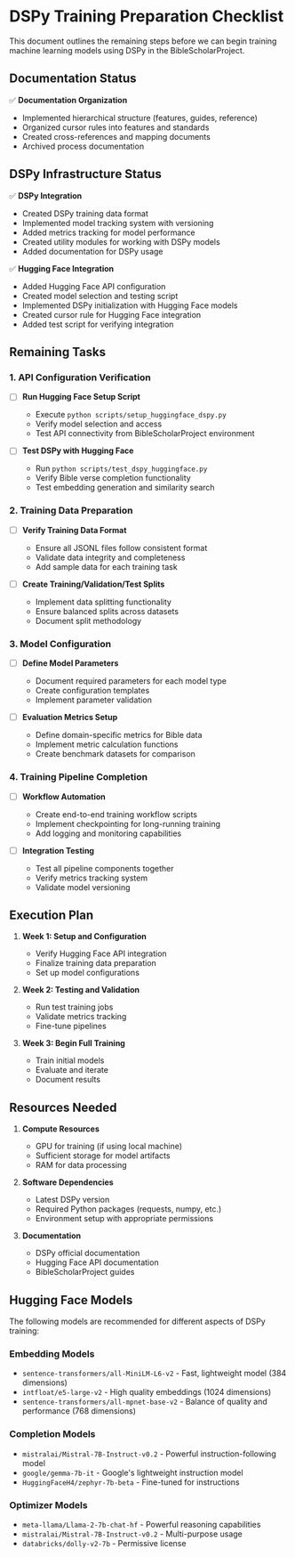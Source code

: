 # DSPy Training Preparation Checklist

This document outlines the remaining steps before we can begin training machine learning models using DSPy in the BibleScholarProject.

## Documentation Status

✅ **Documentation Organization**
- Implemented hierarchical structure (features, guides, reference)
- Organized cursor rules into features and standards
- Created cross-references and mapping documents
- Archived process documentation

## DSPy Infrastructure Status

✅ **DSPy Integration**
- Created DSPy training data format
- Implemented model tracking system with versioning
- Added metrics tracking for model performance
- Created utility modules for working with DSPy models
- Added documentation for DSPy usage

✅ **Hugging Face Integration**
- Added Hugging Face API configuration
- Created model selection and testing script
- Implemented DSPy initialization with Hugging Face models
- Created cursor rule for Hugging Face integration
- Added test script for verifying integration

## Remaining Tasks

### 1. API Configuration Verification

- [ ] **Run Hugging Face Setup Script**
  - Execute `python scripts/setup_huggingface_dspy.py`
  - Verify model selection and access
  - Test API connectivity from BibleScholarProject environment

- [ ] **Test DSPy with Hugging Face**
  - Run `python scripts/test_dspy_huggingface.py`
  - Verify Bible verse completion functionality
  - Test embedding generation and similarity search

### 2. Training Data Preparation

- [ ] **Verify Training Data Format**
  - Ensure all JSONL files follow consistent format
  - Validate data integrity and completeness
  - Add sample data for each training task

- [ ] **Create Training/Validation/Test Splits**
  - Implement data splitting functionality
  - Ensure balanced splits across datasets
  - Document split methodology

### 3. Model Configuration

- [ ] **Define Model Parameters**
  - Document required parameters for each model type
  - Create configuration templates
  - Implement parameter validation

- [ ] **Evaluation Metrics Setup**
  - Define domain-specific metrics for Bible data
  - Implement metric calculation functions
  - Create benchmark datasets for comparison

### 4. Training Pipeline Completion

- [ ] **Workflow Automation**
  - Create end-to-end training workflow scripts
  - Implement checkpointing for long-running training
  - Add logging and monitoring capabilities

- [ ] **Integration Testing**
  - Test all pipeline components together
  - Verify metrics tracking system
  - Validate model versioning

## Execution Plan

1. **Week 1: Setup and Configuration**
   - Verify Hugging Face API integration
   - Finalize training data preparation
   - Set up model configurations

2. **Week 2: Testing and Validation**
   - Run test training jobs
   - Validate metrics tracking
   - Fine-tune pipelines

3. **Week 3: Begin Full Training**
   - Train initial models
   - Evaluate and iterate
   - Document results

## Resources Needed

1. **Compute Resources**
   - GPU for training (if using local machine)
   - Sufficient storage for model artifacts
   - RAM for data processing

2. **Software Dependencies**
   - Latest DSPy version
   - Required Python packages (requests, numpy, etc.)
   - Environment setup with appropriate permissions

3. **Documentation**
   - DSPy official documentation
   - Hugging Face API documentation
   - BibleScholarProject guides

## Hugging Face Models

The following models are recommended for different aspects of DSPy training:

### Embedding Models
- `sentence-transformers/all-MiniLM-L6-v2` - Fast, lightweight model (384 dimensions)
- `intfloat/e5-large-v2` - High quality embeddings (1024 dimensions)
- `sentence-transformers/all-mpnet-base-v2` - Balance of quality and performance (768 dimensions)

### Completion Models
- `mistralai/Mistral-7B-Instruct-v0.2` - Powerful instruction-following model
- `google/gemma-7b-it` - Google's lightweight instruction model
- `HuggingFaceH4/zephyr-7b-beta` - Fine-tuned for instructions

### Optimizer Models
- `meta-llama/Llama-2-7b-chat-hf` - Powerful reasoning capabilities
- `mistralai/Mistral-7B-Instruct-v0.2` - Multi-purpose usage
- `databricks/dolly-v2-7b` - Permissive license 